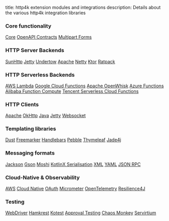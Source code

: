 title: http4k extension modules and integrations
description: Details about the various http4k integration libraries

### Core functionality
<a href="https://http4k.org/guide/modules/core"><span class="pill">Core</span></a>
<a href="https://http4k.org/guide/modules/contracts"><span class="pill">OpenAPI Contracts</span></a>
<a href="https://http4k.org/guide/modules/multipart"><span class="pill">Multipart Forms</span></a>

### HTTP Server Backends
<a href="https://http4k.org/guide/modules/servers"><span class="pill">SunHttp</span></a>
<a href="https://http4k.org/guide/modules/servers"><span class="pill">Jetty</span></a>
<a href="https://http4k.org/guide/modules/servers"><span class="pill">Undertow</span></a>
<a href="https://http4k.org/guide/modules/servers"><span class="pill">Apache</span></a>
<a href="https://http4k.org/guide/modules/servers"><span class="pill">Netty</span></a>
<a href="https://http4k.org/guide/modules/servers"><span class="pill">Ktor</span></a>
<a href="https://http4k.org/guide/modules/servers"><span class="pill">Ratpack</span></a>

### HTTP Serverless Backends
<a href="https://http4k.org/guide/modules/servers"><span class="pill">AWS Lambda</span></a>
<a href="https://http4k.org/guide/modules/servers"><span class="pill">Google Cloud Functions</span></a>
<a href="https://http4k.org/guide/modules/servers"><span class="pill">Apache OpenWhisk</span></a>
<a href="https://http4k.org/guide/modules/servers"><span class="pill">Azure Functions</span></a>
<a href="https://http4k.org/guide/modules/servers"><span class="pill">Alibaba Function Compute</span></a>
<a href="https://http4k.org/guide/modules/servers"><span class="pill">Tencent Serverless Cloud Functions</span></a>

### HTTP Clients
<a href="https://http4k.org/guide/modules/clients"><span class="pill">Apache</span></a>
<a href="https://http4k.org/guide/modules/clients"><span class="pill">OkHttp</span></a>
<a href="https://http4k.org/guide/modules/clients"><span class="pill">Java</span></a>
<a href="https://http4k.org/guide/modules/clients"><span class="pill">Jetty</span></a>
<a href="https://http4k.org/guide/modules/clients"><span class="pill">Websocket</span></a>

### Templating libraries
<a href="https://http4k.org/guide/modules/templating"><span class="pill">Dust</span></a>
<a href="https://http4k.org/guide/modules/templating"><span class="pill">Freemarker</span></a>
<a href="https://http4k.org/guide/modules/templating"><span class="pill">Handlebars</span></a>
<a href="https://http4k.org/guide/modules/templating"><span class="pill">Pebble</span></a>
<a href="https://http4k.org/guide/modules/templating"><span class="pill">Thymeleaf</span></a>
<a href="https://http4k.org/guide/modules/templating"><span class="pill">Jade4j</span></a>

### Messaging formats
<a href="https://http4k.org/guide/modules/json"><span class="pill">Jackson</span></a>
<a href="https://http4k.org/guide/modules/json"><span class="pill">Gson</span></a>
<a href="https://http4k.org/guide/modules/json"><span class="pill">Moshi</span></a>
<a href="https://http4k.org/guide/modules/json"><span class="pill">KotlinX Serialisation</span></a>
<a href="https://http4k.org/guide/modules/xml"><span class="pill">XML</span></a>
<a href="https://http4k.org/guide/modules/yaml"><span class="pill">YAML</span></a>
<a href="https://http4k.org/guide/modules/jsonrpc"><span class="pill">JSON RPC</span></a>

### Cloud-Native & Observability
<a href="https://http4k.org/guide/modules/aws"><span class="pill">AWS</span></a>
<a href="https://http4k.org/guide/modules/cloud_native"><span class="pill">Cloud Native</span></a>
<a href="https://http4k.org/guide/modules/oauth"><span class="pill">OAuth</span></a>
<a href="https://http4k.org/guide/modules/micrometer"><span class="pill">Micrometer</span></a>
<a href="https://http4k.org/guide/modules/opentelemetry"><span class="pill">OpenTelemetry</span></a>
<a href="https://http4k.org/guide/modules/resilience4j"><span class="pill">Resilience4J</span></a>

### Testing
<a href="https://http4k.org/guide/modules/webdriver"><span class="pill">WebDriver</span></a>
<a href="https://http4k.org/guide/modules/hamkrest"><span class="pill">Hamkrest</span></a>
<a href="https://http4k.org/guide/modules/kotest"><span class="pill">Kotest</span></a>
<a href="https://http4k.org/guide/modules/approvaltests"><span class="pill">Approval Testing</span></a>
<a href="https://http4k.org/guide/modules/chaos"><span class="pill">Chaos Monkey</span></a>
<a href="https://http4k.org/guide/modules/servicevirtualisation"><span class="pill">Servirtium</span></a>
